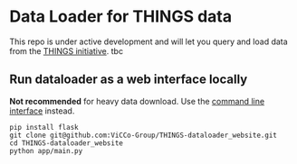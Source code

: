 # Data Loader for THINGS data

This repo is under active development and will let you query and load data from the [THINGS initiative](https://things-initiative.org/). tbc

## Run dataloader as a web interface locally

**Not recommended** for heavy data download. Use the [command line interface](https://github.com/ViCCo-Group/THINGS-dataloader_cli) instead. 

`pip install flask`<br>
`git clone git@github.com:ViCCo-Group/THINGS-dataloader_website.git`<br>
`cd THINGS-dataloader_website`<br>
`python app/main.py`



